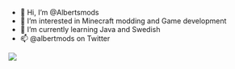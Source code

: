 - 👋 Hi, I’m @Albertsmods
- 👀 I’m interested in Minecraft modding and Game development
- 🌱 I’m currently learning Java and Swedish
- 📫 @albertmods on Twitter

<a href="https://github-readme-stats.vercel.app/api?username=Albertsmods&show_icons=true&theme=vue-dark%22%3E">
  <img align="center" src="https://github-readme-stats.vercel.app/api?username=Albertsmods&show_icons=true&include_all_commits=true&count_private=true&theme=react" />
</a>

